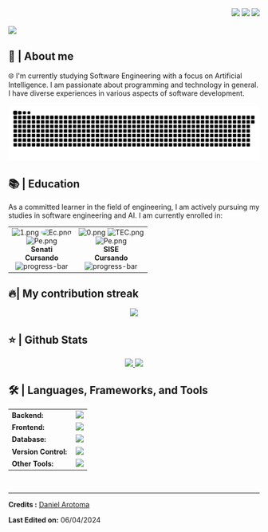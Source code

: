 <div align="right">
<a style="text-decoration: none" target="_blank" href="https://github.com/danielarotoma">
<img src="https://visitor-badge.laobi.icu/badge?page_id=danielarotoma.danielarotoma&left_color=gray&right_color=blue&left_text=Coders%20visitors">
</a>
<a style="text-decoration: none" target="_blank" href="https://twitter.com/codediazsergio" >
<img width="60" src="https://img.shields.io/twitter/follow/chipro?label=Follow&style=social">
</a>
<a style="text-decoration: none" target="_blank" href="https://www.linkedin.com/in/daniel-a-5972a8310/" >
<img width="70" src="https://img.shields.io/badge/-Connect-blue?style=flat&logo=Linkedin&logoColor=white">
</a>
</div>

<br>

<img src="https://readme-typing-svg.herokuapp.com/?font=Roboto&weight=900&size=40=true&vCenter=true&width=500&height=70&duration=4000&color=B3B3B3&lines=Hi+There!+👋;+I'm+Daniel+Arotoma!;" />

<h2>📖 | About me</h2> 
🌐 I'm currently studying Software Engineering with a focus on Artificial Intelligence. I am passionate about programming and technology in general. I have diverse experiences in various aspects of software development.

<div align="center">
  <br>
  <img alt="snake eating my contributions" src="https://raw.githubusercontent.com/codediaz/codediaz/output/github-contribution-grid-snake.svg" />
  <br/>
</div>

<h2>📚 | Education</h2>
<p>As a committed learner in the field of engineering, I am actively pursuing my studies in software engineering and AI. I am currently enrolled in:</p>
<div align="center">
  <table style="margin-left: auto; margin-right: auto;">
    <tr>
      <td align="center">
        <img src="https://thumbs4.imagebam.com/7d/3e/66/MESRJTA_t.png" height="40" alt="1.png"/>
        <img src="https://media.licdn.com/dms/image/C4E1BAQHjdgsazjDDWg/company-background_10000/0/1585179410477/senati_peru_cover?e=2147483647&v=beta&t=-NV8JF-UP1ri0L4d9L97CBnXkskRd1NE8-soLANkG6k" height="90" style="border-radius: 50%;" alt="Ec.png"/><br>
        <img src="https://upload.wikimedia.org/wikipedia/commons/thumb/1/15/Flag_of_Peru_%281825%E2%80%931884%29.svg/270px-Flag_of_Peru_%281825%E2%80%931884%29.svg.png" height="20" alt="Pe.png"/><br>
        <strong>Senati</strong><br><strong>Cursando</strong><br>
        <img src="https://progress-bar.dev/100/" width="105" alt="progress-bar"/>
      </td>
      <td align="center">
       <img src="https://thumbs4.imagebam.com/b4/6b/77/MESRJT1_t.png" height="40" alt="0.png"/>
       <img src="https://encrypted-tbn0.gstatic.com/images?q=tbn:ANd9GcS8tcDNRzxAnPYTBkEoT0ribhH4A2rvdmzu6Q&s" width="90" alt="TEC.png"/><br>
        <img src="https://upload.wikimedia.org/wikipedia/commons/thumb/1/15/Flag_of_Peru_%281825%E2%80%931884%29.svg/270px-Flag_of_Peru_%281825%E2%80%931884%29.svg.png" height="20" alt="Pe.png"/><br>
        <strong>SISE</strong><br><strong>Cursando</strong><br>
        <img src="https://progress-bar.dev/30/" width="100" alt="progress-bar"/>
      </td>
    </tr>
  </table>
</div>

<h2>🔥| My contribution streak</h2>
<p align="center">
  <a href="https://github.com/DenverCoder1/github-readme-streak-stats">
    <img src="https://github-readme-streak-stats.herokuapp.com/?user=danielarotoma#version3"/>
  </a>
</p>

<h2>⭐ | Github Stats </h2>

<div align="center">
<a href="https://github.com/danielarotoma">
<img height="180em" src="https://github-readme-stats.vercel.app/api?username=danielarotoma&show_icons=true&theme=default&include_all_commits=true&count_private=true"/>
<img height="180em" src="https://github-readme-stats.vercel.app/api/top-langs/?username=danielarotoma&layout=compact&langs_count=7&theme=default"/></a>
</div>

<h2>🛠️ | Languages, Frameworks, and Tools </h2>
<table>
    <tr>
        <td style="font-weight: bold; padding-right: 10px; vertical-align: center;">Backend:</td>
        <td><img height="40" src="https://skillicons.dev/icons?i=python,php,laravel,docker"/></td>
    </tr>
    <tr>
        <td style="font-weight: bold; padding-right: 10px; vertical-align: center;">Frontend:</td>
        <td><img height="40" src="https://skillicons.dev/icons?i=js,ts,react,angular,html,css,tailwind"/></td>
    </tr>
    <tr>
        <td style="font-weight: bold; padding-right: 10px; vertical-align: center;">Database:</td>
        <td><img height="40" src="https://skillicons.dev/icons?i=postgres,mongodb,mysql"/></td>
    </tr>
    <tr>
        <td style="font-weight: bold; padding-right: 10px; vertical-align: center;">Version Control:</td>
        <td><img height="40" src="https://skillicons.dev/icons?i=git,github"/></td>
    </tr>
    <tr>
        <td style="font-weight: bold; padding-right: 10px; vertical-align: center;">Other Tools:</td>
        <td><img height="40" src="https://skillicons.dev/icons?i=linux,ubuntu,pytorch"/></td>
    </tr>
</table>
<br>

------
**Credits :** [Daniel Arotoma](https://github.com/danielarotoma)

**Last Edited on:** 06/04/2024
